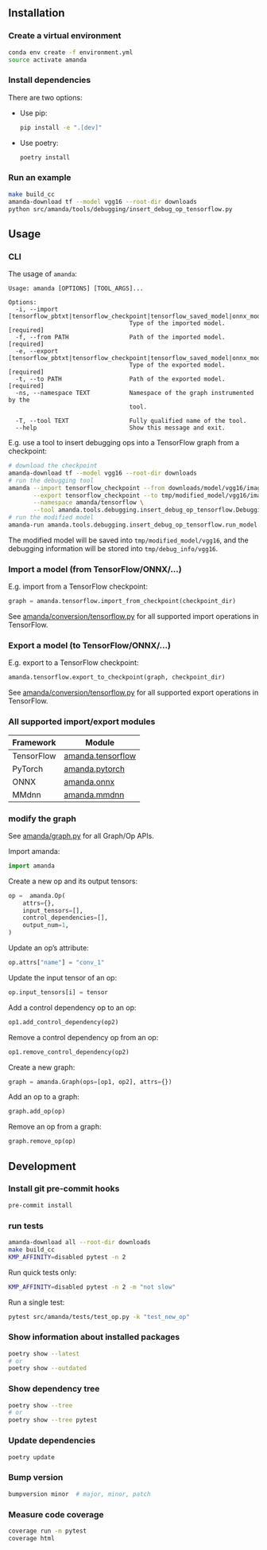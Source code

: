 ## Installation

### Create a virtual environment

```bash
conda env create -f environment.yml
source activate amanda
```

### Install dependencies

There are two options:

- Use pip:

    ```bash
    pip install -e ".[dev]"
    ```

- Use poetry:

    ```bash
    poetry install
    ```

### Run an example

```bash
make build_cc
amanda-download tf --model vgg16 --root-dir downloads
python src/amanda/tools/debugging/insert_debug_op_tensorflow.py
```

## Usage

### CLI

The usage of `amanda`:

```
Usage: amanda [OPTIONS] [TOOL_ARGS]...

Options:
  -i, --import [tensorflow_pbtxt|tensorflow_checkpoint|tensorflow_saved_model|onnx_model|onnx_graph|torchscript|mmdnn]
                                  Type of the imported model.  [required]
  -f, --from PATH                 Path of the imported model.  [required]
  -e, --export [tensorflow_pbtxt|tensorflow_checkpoint|tensorflow_saved_model|onnx_model|onnx_graph|torchscript|mmdnn]
                                  Type of the exported model.  [required]
  -t, --to PATH                   Path of the exported model.  [required]
  -ns, --namespace TEXT           Namespace of the graph instrumented by the
                                  tool.

  -T, --tool TEXT                 Fully qualified name of the tool.
  --help                          Show this message and exit.
```

E.g. use a tool to insert debugging ops into a TensorFlow graph from a checkpoint:

```bash
# download the checkpoint
amanda-download tf --model vgg16 --root-dir downloads
# run the debugging tool
amanda --import tensorflow_checkpoint --from downloads/model/vgg16/imagenet_vgg16.ckpt \
       --export tensorflow_checkpoint --to tmp/modified_model/vgg16/imagenet_vgg16.ckpt \
       --namespace amanda/tensorflow \
       --tool amanda.tools.debugging.insert_debug_op_tensorflow.DebuggingTool
# run the modified model
amanda-run amanda.tools.debugging.insert_debug_op_tensorflow.run_model --model-dir tmp/modified_model/vgg16
```

The modified model will be saved into `tmp/modified_model/vgg16`, and the debugging information will be stored into `tmp/debug_info/vgg16`.

### Import a model (from TensorFlow/ONNX/...)

E.g. import from a TensorFlow checkpoint:

```python
graph = amanda.tensorflow.import_from_checkpoint(checkpoint_dir)
```

See [amanda/conversion/tensorflow.py](src/amanda/conversion/tensorflow.py) for all supported import operations in TensorFlow.

### Export a model (to TensorFlow/ONNX/...)

E.g. export to a TensorFlow checkpoint:

```python
amanda.tensorflow.export_to_checkpoint(graph, checkpoint_dir)
```

See [amanda/conversion/tensorflow.py](src/amanda/conversion/tensorflow.py) for all supported export operations in TensorFlow.

### All supported import/export modules

| Framework | Module |
| --- | --- |
| TensorFlow | [amanda.tensorflow](src/amanda/conversion/tensorflow.py) |
| PyTorch | [amanda.pytorch](src/amanda/conversion/pytorch.py) |
| ONNX | [amanda.onnx](src/amanda/conversion/onnx.py) |
| MMdnn | [amanda.mmdnn](src/amanda/conversion/mmdnn.py) |

### modify the graph

See [amanda/graph.py](src/amanda/graph.py) for all Graph/Op APIs.

Import amanda:

```python
import amanda
```

Create a new op and its output tensors:

```python
op =  amanda.Op(
    attrs={},
    input_tensors=[],
    control_dependencies=[],
    output_num=1,
)
```

Update an op’s attribute:

```python
op.attrs["name"] = "conv_1"
```

Update the input tensor of an op:

```python
op.input_tensors[i] = tensor
```

Add a control dependency op to an op:

```python
op1.add_control_dependency(op2)
```

Remove a control dependency op from an op:

```python
op1.remove_control_dependency(op2)
```

Create a new graph:

```python
graph = amanda.Graph(ops=[op1, op2], attrs={})
```

Add an op to a graph:

```python
graph.add_op(op)
```

Remove an op from a graph:

```python
graph.remove_op(op)
```

## Development

### Install git pre-commit hooks

```bash
pre-commit install
```

### run tests

```bash
amanda-download all --root-dir downloads
make build_cc
KMP_AFFINITY=disabled pytest -n 2
```

Run quick tests only:

```bash
KMP_AFFINITY=disabled pytest -n 2 -m "not slow"
```

Run a single test:

```bash
pytest src/amanda/tests/test_op.py -k "test_new_op"
```

### Show information about installed packages

```bash
poetry show --latest
# or
poetry show --outdated
```

### Show dependency tree

```bash
poetry show --tree
# or
poetry show --tree pytest
```

### Update dependencies

```bash
poetry update
```

### Bump version

```bash
bumpversion minor  # major, minor, patch
```

### Measure code coverage

```bash
coverage run -m pytest
coverage html
```
